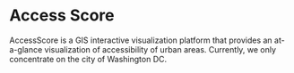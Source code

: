 # Access Score
AccessScore is a GIS interactive visualization platform that provides an at-a-glance visualization of accessibility of urban areas. Currently, we only concentrate on the city of Washington DC.
